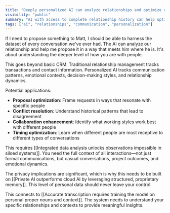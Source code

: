 ```yaml
---
title: "Deeply personalized AI can analyze relationships and optimize communication strategies"
visibility: "public"
summary: "AI with access to complete relationship history can help optimize how you communicate with specific people"
tags: ["ai", "relationships", "communication", "personalization"]
---
```


If I need to propose something to Matt, I should be able to harness the dataset of every conversation we've ever had. The AI can analyze our relationship and help me propose it in a way that meets him where he is. It's about understanding the deeper level of how you are with people.

This goes beyond basic CRM. Traditional relationship management tracks transactions and contact information. Personalized AI tracks communication patterns, emotional contexts, decision-making styles, and relationship dynamics.

Potential applications:
- **Proposal optimization**: Frame requests in ways that resonate with specific people
- **Conflict resolution**: Understand historical patterns that lead to disagreement
- **Collaboration enhancement**: Identify what working styles work best with different people
- **Timing optimization**: Learn when different people are most receptive to different types of conversations

This requires [[Integrated data analysis unlocks observations impossible in siloed systems]]. You need the full context of all interactions—not just formal communications, but casual conversations, project outcomes, and emotional dynamics.

The privacy implications are significant, which is why this needs to be built on [[Private AI outperforms cloud AI by leveraging structured, proprietary memory]]. This level of personal data should never leave your control.

This connects to [[Accurate transcription requires training the model on personal proper nouns and context]]. The system needs to understand your specific relationships and contexts to provide meaningful insights.
